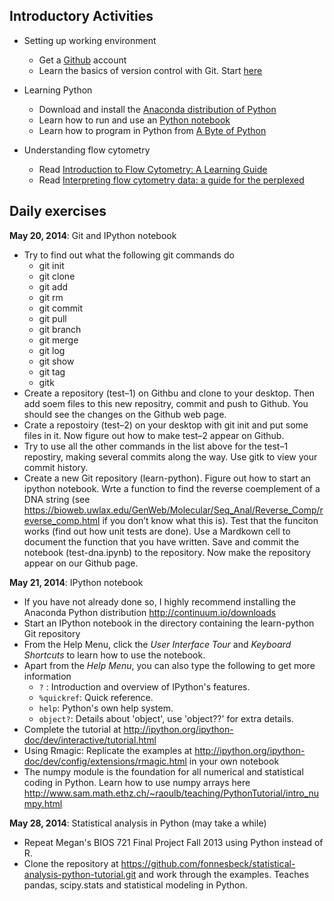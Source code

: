 Introductory Activities
----

* Setting up working environment
	* Get a [Github](https://github.com/) account
	* Learn the basics of version control with Git. Start [here](http://rogerdudler.github.io/git-guide/)

* Learning Python
	* Download and install the [Anaconda distribution of Python](http://continuum.io/downloads)
	* Learn how to run and use an [Python notebook](http://ipython.org/notebook.html)
	* Learn how to program in Python from [A Byte of Python](http://swaroopch.com/book/python/)

* Understanding flow cytometry
	* Read [Introduction to Flow Cytometry: A Learning Guide](http://www.stemcell.umn.edu/prod/groups/med/@pub/@med/documents/asset/med_80691.pdf)
	* Read [Interpreting flow cytometry data: a guide for the perplexed](http://www.nature.com/ni/journal/v7/n7/abs/ni0706-681.html)

Daily exercises
----

**May 20, 2014**: Git and IPython notebook

* Try to find out what the following git commands do
    * git init
    * git clone
    * git add
    * git rm
    * git commit
    * git pull
    * git branch
    * git merge
    * git log
    * git show
    * git tag
    * gitk
* Create a repository (test–1) on Githbu and clone to your desktop. Then add soem files to this new repositry, commit and push to Github. You should see the changes on the Github web page.
* Crate a repostoiry (test–2) on your desktop with git init and put some files in it. Now figure out how to make test–2 appear on Github.
* Try to use all the other commands in the list above for the test–1 repostiry, making several commits along the way. Use gitk to view your commit history.
* Create a new Git repository (learn-python). Figure out how to start an ipython notebook. Wrte a function to find the reverse coemplement of a DNA string (see https://bioweb.uwlax.edu/GenWeb/Molecular/Seq_Anal/Reverse_Comp/reverse_comp.html if you don’t know what this is). Test that the funciton works (find out how unit tests are done). Use a Mardkown cell to document the function that you have written. Save and commit the notebook (test-dna.ipynb) to the repository. Now make the repository appear on our Github page.

**May 21, 2014**: IPython notebook

* If you have not already done so, I highly recommend installing the Anaconda Python distribution <http://continuum.io/downloads>
* Start an IPython notebook in the directory containing the learn-python Git repository
* From the Help Menu, click the *User Interface Tour* and *Keyboard Shortcuts* to learn how to use the notebook.
* Apart from the *Help Menu*, you can also type the following to get more information
    * ```?``` : Introduction and overview of IPython's features.
    * ```%quickref```: Quick reference.
    * ```help```: Python's own help system.
    * ```object?```: Details about 'object', use 'object??' for extra details.
* Complete the tutorial at <http://ipython.org/ipython-doc/dev/interactive/tutorial.html>
* Using Rmagic: Replicate the examples at <http://ipython.org/ipython-doc/dev/config/extensions/rmagic.html> in your own notebook
* The numpy module is the foundation for all numerical and statistical coding in Python. Learn how to use numpy arrays here <http://www.sam.math.ethz.ch/~raoulb/teaching/PythonTutorial/intro_numpy.html>

**May 28, 2014**: Statistical analysis in Python (may take a while)

* Repeat Megan's BIOS 721 Final Project Fall 2013 using Python instead of R.
* Clone the repository at <https://github.com/fonnesbeck/statistical-analysis-python-tutorial.git> and work through the examples. Teaches pandas, scipy.stats and statistical modeling in Python.
